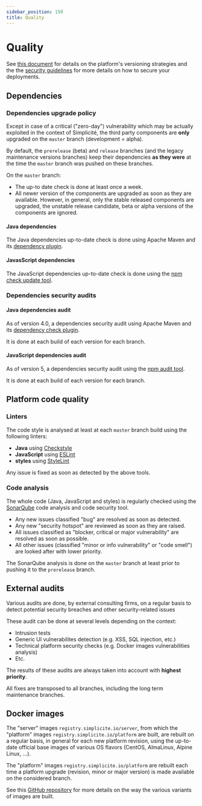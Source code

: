```yaml
---
sidebar_position: 150
title: Quality
---
```


Quality
=======

See [this document](/versions/versioning) for details on the platform's versioning strategies and the the [security guidelines](/documentation/security) for more details on how to secure your deployments.

Dependencies
------------

### Dependencies upgrade policy

Except in case of a critical ("zero-day") vulnerability which may be actually exploited in the context of Simplicité,
the third party components are **only** upgraded on the `master` branch (development = alpha).

By default, the `prerelease` (beta) and `release` branches (and the legacy maintenance versions branches) keep their dependencies
**as they were** at the time the `master` branch was pushed on these branches.

On the `master` branch:

- The up-to date check is done at least once a week.
- All newer version of the components are upgraded as soon as they are available.
  However, in general, only the stable released components are upgraded, the unstable release candidate, beta or alpha versions of the components are ignored.

#### Java dependencies

The Java dependencies up-to-date check is done using Apache Maven and its [dependency plugin](http://maven.apache.org/plugins/maven-dependency-plugin/).

#### JavasScript dependencies

The JavaScript dependencies up-to-date check is done using the [npm check update tool](https://www.npmjs.com/package/npm-check-updates).

### Dependencies security audits

#### Java dependencies audit

As of version 4.0, a dependencies security audit using Apache Maven and its [dependency check plugin](https://jeremylong.github.io/DependencyCheck/dependency-check-maven/index.html).

It is done at each build of each version for each branch.

#### JavaScript dependencies audit

As of version 5, a dependencies security audit using the [npm audit tool](https://docs.npmjs.com/cli/v6/commands/npm-audit).

It is done at each build of each version for each branch.

Platform code quality
---------------------

### Linters

The code style is analysed at least at each `master` branch build using the following linters:

- **Java** using [Checkstyle](https://checkstyle.sourceforge.io)
- **JavaScript** using [ESLint](https://eslint.org)
- **styles** using [StyleLint](https://stylelint.io)

Any issue is fixed as soon as detected by the above tools.

### Code analysis

The whole code (Java, JavaScript and styles) is regularly checked using the [SonarQube](https://www.sonarqube.org/) code analysis and code security tool.

- Any new issues classified "bug" are resolved as soon as detected.
- Any new "security hotspot" are reviewed as soon as they are raised. 
- All issues classified as "blocker, critical or major vulnerability" are resolved as soon as possible.
- All other issues (classified "minor or info vulnerability" or "code smell") are looked after with lower priority.

The SonarQube analysis is done on the `master` branch at least prior to pushing it to the `prerelease` branch.

External audits
---------------

Various audits are done, by external consulting firms, on a regular basis to detect potential security breaches and other security-related issues

These audit can be done at several levels depending on the context:

- Intrusion tests
- Generic UI vulnerabilites detection (e.g. XSS, SQL injection, etc.)
- Technical platform security checks (e.g. Docker images vulnerabilities analysis)
- Etc.

The results of these audits are always taken into account with **highest priority**.

All fixes are transposed to all branches, including the long term maintenance branches.

Docker images
-------------

The "server" images `registry.simplicite.io/server`, from which the "platform" images `registry.simplicite.io/platform` are built, are rebuilt on a regular basis,
in general for each new platform revision, using the up-to-date official base images of various OS flavors (CentOS, AlmaLinux, Alpine Linux, ...).

The "platform" images `registry.simplicite.io/platform` are rebuilt each time a platform upgrade (revision, minor or major version) is made available on the considered branch.

See this [GitHub repository](https://github.com/simplicitesoftware/docker) for more details on the way the various variants of images are built.
